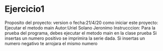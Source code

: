 # Ejercicio1

Proposito del proyecto:
version o fecha:21/4/20
como iniciar este proyecto: Ejecutar el metodo main
Autor:Uriel Solano Jeronimo
Instrucccion:
Para la prueba del programa, debes ejecutar el metodo main en la clase prueba
Si insertas un numero positivo se imprimira la serie dada.
Si insertas un numero negativo te arrojara el mismo numero
